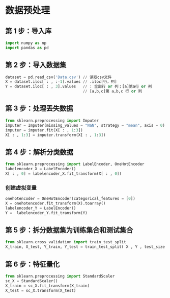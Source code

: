 # 数据预处理

## 第 1 步：导入库

```py
import numpy as np
import pandas as pd
```

## 第 2 步：导入数据集

```py
dataset = pd.read_csv('Data.csv') // 读取csv文件
X = dataset.iloc[ : , :-1].values // .iloc[行，列]
Y = dataset.iloc[ : , 3].values   // : 全部行 or 列；[a]第a行 or 列
                                  // [a,b,c]第 a,b,c 行 or 列
```

## 第 3 步：处理丢失数据

```py
from sklearn.preprocessing import Imputer
imputer = Imputer(missing_values = "NaN", strategy = "mean", axis = 0)
imputer = imputer.fit(X[ : , 1:3])
X[ : , 1:3] = imputer.transform(X[ : , 1:3])
```

## 第 4 步：解析分类数据

```py
from sklearn.preprocessing import LabelEncoder, OneHotEncoder
labelencoder_X = LabelEncoder()
X[ : , 0] = labelencoder_X.fit_transform(X[ : , 0])
```

### 创建虚拟变量

```py
onehotencoder = OneHotEncoder(categorical_features = [0])
X = onehotencoder.fit_transform(X).toarray()
labelencoder_Y = LabelEncoder()
Y =  labelencoder_Y.fit_transform(Y)
```

## 第 5 步：拆分数据集为训练集合和测试集合

```py
from sklearn.cross_validation import train_test_split
X_train, X_test, Y_train, Y_test = train_test_split( X , Y , test_size = 0.2, random_state = 0)
```

## 第 6 步：特征量化

```py
from sklearn.preprocessing import StandardScaler
sc_X = StandardScaler()
X_train = sc_X.fit_transform(X_train)
X_test = sc_X.transform(X_test)
```

